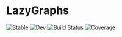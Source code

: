 # LazyGraphs

[![Stable](https://img.shields.io/badge/docs-stable-blue.svg)](https://csimal.github.io/LazyGraphs.jl/stable)
[![Dev](https://img.shields.io/badge/docs-dev-blue.svg)](https://csimal.github.io/LazyGraphs.jl/dev)
[![Build Status](https://github.com/csimal/LazyGraphs.jl/actions/workflows/CI.yml/badge.svg?branch=main)](https://github.com/csimal/LazyGraphs.jl/actions/workflows/CI.yml?query=branch%3Amain)
[![Coverage](https://codecov.io/gh/csimal/LazyGraphs.jl/branch/main/graph/badge.svg)](https://codecov.io/gh/csimal/LazyGraphs.jl)
